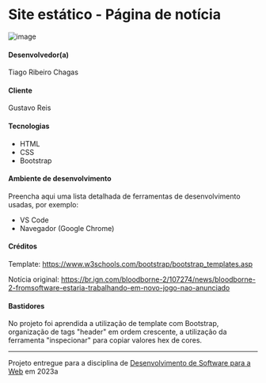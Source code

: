 # Site estático - Página de notícia

![image](https://user-images.githubusercontent.com/49379007/229808841-6cc26b1c-9959-4133-b7c0-f3e87ecd8191.png)

#### Desenvolvedor(a)
Tiago Ribeiro Chagas

#### Cliente
Gustavo Reis

#### Tecnologias

- HTML
- CSS
- Bootstrap

#### Ambiente de desenvolvimento

Preencha aqui uma lista detalhada de ferramentas de desenvolvimento usadas, por exemplo:
- VS Code
- Navegador (Google Chrome)

#### Créditos

Template: https://www.w3schools.com/bootstrap/bootstrap_templates.asp

Notícia original: https://br.ign.com/bloodborne-2/107274/news/bloodborne-2-fromsoftware-estaria-trabalhando-em-novo-jogo-nao-anunciado

#### Bastidores

No projeto foi aprendida a utilização de template com Bootstrap, organização de tags "header" em ordem crescente, a utilização da ferramenta "inspecionar" para copiar valores hex de cores.

---
Projeto entregue para a disciplina de [Desenvolvimento de Software para a Web](http://github.com/andreainfufsm/elc1090-2023a) em 2023a
